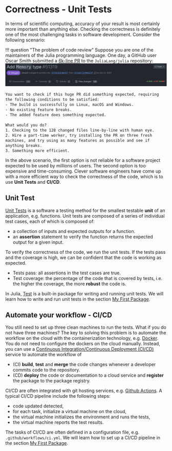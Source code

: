 # Correctness - Unit Tests

In terms of scientific computing, accuracy of your result is most certainly more important than anything else.
Checking the correctness is definitely one of the most challenging tasks in software development. Consider the following scenario:

!!! question "The problem of code review"
    Suppose you are one of the maintainers of the Julia programming language. One day, a GitHub user Oscar Smith submitted a [6k-line PR](https://github.com/JuliaLang/julia/pull/51319) to the `JuliaLang/julia` repository:
    ![](../assets/images/memorypr.png)

    You want to check if this huge PR did something expected, requiring the following conditions to be satisfied:
    - The build is successfully on Linux, macOS and Windows.
    - No existing feature breaks.
    - The added feature does something expected.

    What would you do?
    1. Checking to the 128 changed files line-by-line with human eye.
    2. Hire a part-time worker, try installing the PR on three fresh machines, and try using as many features as possible and see if anything breaks.
    3. Something more efficient.

In the above scenario, the first option is not reliable for a software project expected to be used by millions of users. The second option is too expensive and time-consuming.
Clever software engineers have come up with a more efficient way to check the correctness of the code, which is to use **Unit Tests** and **CI/CD**.

## Unit Test
[Unit Tests](https://en.wikipedia.org/wiki/Unit_testing) is a software a testing method for the smallest testable **unit** of an application, e.g. functions.
Unit tests are composed of a series of individual test cases, each of which is composed of:
- a collection of inputs and expected outputs for a function.
- an **assertion** statement to verify the function returns the expected output for a given input.

To verify the correctness of the code, we run the unit tests. If the tests pass and the coverage is high, we can be confident that the code is working as expected.
- Tests pass: all assertions in the test cases are true.
- Test coverage: the percentage of the code that is covered by tests, i.e. the higher the coverage, the more **robust** the code is.

In Julia, [Test](https://docs.julialang.org/en/v1/stdlib/Test/) is a built-in package for writing and running unit tests. We will learn how to write and run unit tests in the section [My First Package](@ref).

## Automate your workflow - CI/CD
You still need to set up three clean machines to run the tests. What if you do not have three machines?
The key to solving this problem is to automate the workflow on the cloud with the containerization technology, e.g. [Docker](https://www.docker.com/).
You do not need to configure the dockers on the cloud manually. Instead, you can use a [Continuous Integration/Continuous Deployment (CI/CD)](https://en.wikipedia.org/wiki/CI/CD) service to automate the workflow of
- (CI) **build**, **test** and **merge** the code changes whenever a developer commits code to the repository.
- (CD) **deploy** the code or documentation to a cloud service and **register** the package to the package registry.

CI/CD are often integrated with git hosting services, e.g. [Github Actions](https://docs.github.com/en/actions). A typical CI/CD pipeline include the following steps:
- code updated detected,
- for each task, initialize a virtual machine on the cloud,
- the virtual machine initializes the environment and runs the tests,
- the virtual machine reports the test results.

The tasks of CI/CD are often defined in a configuration file, e.g. `.github/workflows/ci.yml`. We will learn how to set up a CI/CD pipeline in the section [My First Package](@ref).